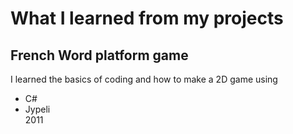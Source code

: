 # What I learned from my projects


## French Word platform game
I learned the basics of coding and how to make a 2D game using

- C#
- Jypeli \
2011